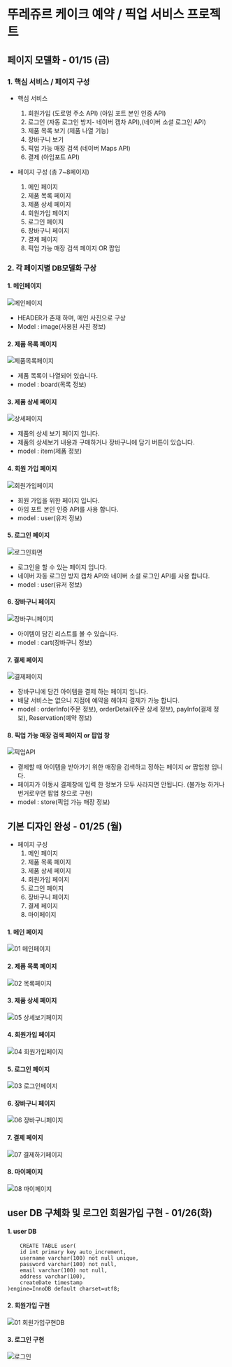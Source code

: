 # 뚜레쥬르 케이크 예약 / 픽업 서비스 프로젝트

## 페이지 모델화  - 01/15 (금)

### 1. 핵심 서비스 / 페이지 구성

  - 핵심 서비스
    1. 회원가입 (도로명 주소 API) (아임 포트 본인 인증 API)
    2. 로그인 (자동 로그인 방지- 네이버 캡차 API),(네이버 소셜 로그인 API)
    3. 제품 목록 보기 (제품 나열 기능)
    4. 장바구니 보기
    5. 픽업 가능 매장 검색 (네이버 Maps API)
    6. 결제 (아임포트 API)

  - 페이지 구성 (총 7~8페이지)
    1. 메인 페이지
    2. 제품 목록 페이지
    3. 제품 상세 페이지
    4. 회원가입 페이지
    5. 로그인 페이지
    6. 장바구니 페이지
    7. 결제 페이지
    8. 픽업 가능 매장 검색 페이지 OR 팝업 



### 2. 각 페이지별 DB모델화 구상

#### 1. 메인페이지
![메인페이지](https://user-images.githubusercontent.com/73862305/104624530-0a8e7e00-56d7-11eb-8028-37c13c2f70b7.png)
- HEADER가 존재 하며, 메인 사진으로 구상 
- Model : image(사용된 사진 정보)

#### 2. 제품 목록 페이지
![제품목록페이지](https://user-images.githubusercontent.com/73862305/104626079-d0be7700-56d8-11eb-8252-1c26bef0c70a.png)
- 제품 목록이 나열되어 있습니다.
- model : board(목록 정보) 

#### 3. 제품 상세 페이지
![상세페이지](https://user-images.githubusercontent.com/73862305/104626075-d025e080-56d8-11eb-9420-6fc2f3f8ae4e.png)
- 제품의 상세 보기 페이지 입니다.
- 제품의 상세보기 내용과 구매하거나 장바구니에 담기 버튼이 있습니다.
- model : item(제품 정보)

#### 4. 회원 가입 페이지
![회원가입페이지](https://user-images.githubusercontent.com/73862305/104629466-e635a000-56dc-11eb-805b-e8d2d2d1efd7.png)
- 회원 가입을 위한 페이지 입니다.
- 아임 포트 본인 인증 API를 사용 합니다.
- model : user(유저 정보)

#### 5. 로그인 페이지
![로그인화면](https://user-images.githubusercontent.com/73862305/104626069-cef4b380-56d8-11eb-84ca-ac3d5f3a6fc7.png)
- 로그인을 할 수 있는 페이지 입니다.
- 네이버 자동 로그인 방지 캡차 API와 네이버 소셜 로그인 API를 사용 합니다.
- model : user(유저 정보)

#### 6. 장바구니 페이지
![장바구니페이지](https://user-images.githubusercontent.com/73862305/104626076-d025e080-56d8-11eb-851b-2b50004d7839.png)
- 아이템이 담긴 리스트를 볼 수 있습니다.
- model : cart(장바구니 정보)

#### 7. 결제 페이지
![결제페이지](https://user-images.githubusercontent.com/73862305/104626065-ce5c1d00-56d8-11eb-9b62-4005dffeb06e.png)
- 장바구니에 담긴 아이템을 결제 하는 페이지 입니다.
- 배달 서비스는 없으니 지점에 예약을 해야지 결제가 가능 합니다.
- model : orderInfo(주문 정보), orderDetail(주문 상세 정보),  payInfo(결제 정보), Reservation(예약 정보)

#### 8. 픽업 가능 매장 검색 페이지 or 팝업 창
![픽업API](https://user-images.githubusercontent.com/73862305/104626082-d1570d80-56d8-11eb-8307-b57afa5c8dd6.png)
- 결제할 때 아이템을 받아가기 위한 매장을 검색하고 정하는 페이지 or 팝업창 입니다.
- 페이지가 이동시 결제창에 입력 한 정보가 모두 사라지면 안됩니다. (불가능 하거나 번거로우면 팝업 창으로 구현)
- model : store(픽업 가능 매장 정보)


## 기본 디자인 완성 - 01/25 (월)

  - 페이지 구성
	1. 메인 페이지
	2. 제품 목록 페이지
	3. 제품 상세 페이지
	4. 회원가입 페이지
	5. 로그인 페이지
	6. 장바구니 페이지
	7. 결제 페이지
	8. 마이페이지
	
#### 1. 메인 페이지
![01 메인페이지](https://user-images.githubusercontent.com/73862305/105737048-cfaf0480-5f78-11eb-8ec7-a0f40e8528bc.png)

#### 2. 제품 목록 페이지
![02 목록페이지](https://user-images.githubusercontent.com/73862305/105737024-cb82e700-5f78-11eb-97bf-4a15c7ece495.png)

#### 3. 제품 상세 페이지
![05 상세보기페이지](https://user-images.githubusercontent.com/73862305/105737036-cde54100-5f78-11eb-943f-65510f196825.png)

#### 4. 회원가입 페이지
![04 회원가입페이지](https://user-images.githubusercontent.com/73862305/105737033-cde54100-5f78-11eb-9927-f219a9f504c0.png)

#### 5. 로그인 페이지
![03 로그인페이지](https://user-images.githubusercontent.com/73862305/105737030-cd4caa80-5f78-11eb-87ef-4b3993d9a771.png)

#### 6. 장바구니 페이지
![06 장바구니페이지](https://user-images.githubusercontent.com/73862305/105737039-ce7dd780-5f78-11eb-8a09-e3b26a9066c0.png)

#### 7. 결제 페이지
![07 결제하기페이지](https://user-images.githubusercontent.com/73862305/105737044-ce7dd780-5f78-11eb-8bd1-a231b9f8fa4b.png)

#### 8. 마이페이지
![08 마이페이지](https://user-images.githubusercontent.com/73862305/105737046-cf166e00-5f78-11eb-8214-b7a3417366dc.png)

## user DB 구체화 및 로그인 회원가입 구현 - 01/26(화)

#### 1. user DB
```mysql
	CREATE TABLE user(
	id int primary key auto_increment,
    username varchar(100) not null unique,
    password varchar(100) not null,
    email varchar(100) not null,
    address varchar(100),
    createDate timestamp
)engine=InnoDB default charset=utf8;
```

#### 2. 회원가입 구현
![01  회원가입구현DB](https://user-images.githubusercontent.com/73862305/105753723-79e45780-5f8c-11eb-94b0-45ea8675d996.png)

#### 3. 로그인 구현 
![로그인](https://user-images.githubusercontent.com/73862305/105755567-cfb9ff00-5f8e-11eb-9c02-6b9894506a03.gif)

	
